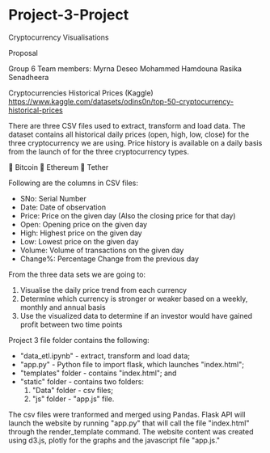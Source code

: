 # Project-3-Project
Cryptocurrency Visualisations 


Proposal 

Group 6
Team members:
Myrna Deseo
Mohammed Hamdouna
Rasika Senadheera

Cryptocurrencies Historical Prices
(Kaggle)
https://www.kaggle.com/datasets/odins0n/top-50-cryptocurrency-historical-prices

There are three CSV files used to extract, transform and load data.
The dataset contains all historical daily prices (open, high, low, close) for the three cryptocurrency we are using.  Price history is available on a daily basis from the launch of for the three cryptocurrency types.

	Bitcoin
	Ethereum
	Tether

Following are the columns in CSV files:

- SNo:      Serial Number
- Date:     Date of observation
- Price:    Price on the given day (Also the closing price for that day)
- Open:     Opening price on the given day
- High:     Highest price on the given day
- Low:      Lowest price on the given day
- Volume:   Volume of transactions on the given day
- Change%:  Percentage Change from the previous day

From the three data sets we are going to:
1.	Visualise the daily price trend from each currency
2.	Determine which currency is stronger or weaker based on a weekly, monthly and annual basis
3.	Use the visualized data to determine if an investor would have gained profit between two time points

Project 3 file folder contains the following:

   - "data_etl.ipynb" - extract, transform and load data;
   - "app.py" - Python file to import flask, which launches "index.html";
   - "templates" folder - contains "index.html";  and 
   - "static" folder - contains two folders:
      1. "Data" folder - csv files;
      2. "js" folder - "app.js" file.

The csv files were tranformed and merged using Pandas.
Flask API will launch the website by running "app.py" that will call the file "index.html" through the render_template command. 
The website content was created using d3.js, plotly for the graphs and the javascript file "app.js." 

